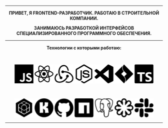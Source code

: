 <div align='center'>
  
---
  
__ПРИВЕТ, Я FRONTEND-РАЗРАБОТЧИК. РАБОТАЮ В СТРОИТЕЛЬНОЙ КОМПАНИИ.__
 
__ЗАНИМАЮСЬ РАЗРАБОТКОЙ ИНТЕРФЕЙСОВ СПЕЦИАЛИЗИРОВАННОГО ПРОГРАММНОГО ОБЕСПЕЧЕНИЯ.__

---

  
__Технологии с которыми работаю:__ 
  
<br/>
  
<img src ='javascript.svg' alt='javascript' width='60'/>   <img src = 'react.svg' alt='react' width='60'> <img src = 'redux.svg' alt='redux' width='60'> <img src = 'nodedotjs.svg' alt='node.js' width='60'> <img src = 'visualstudiocode.svg' alt='vscode' width='60'> <img src = 'jirasoftware.svg' alt='jira' width='60'> <img src = 'typescript.svg' alt='typescript' width='60'>
  
<br/>
  
<img src = 'sequelize.svg' alt='sequelize' width='60'> <img src = 'konva.svg' alt='konva' width='60'> <img src = 'github.svg' alt='github' width='60'>  <img src = 'npm.svg' alt='npm' width='60'> <img src = 'postgresql.svg' alt='postgres' width='60'>  <img src = 'svg.svg' alt='svg' width='60'> <img src = 'slack.svg' alt='slack' width='60'>

---
